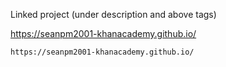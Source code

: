 Linked project (under description and above tags)

https://seanpm2001-khanacademy.github.io/

```
https://seanpm2001-khanacademy.github.io/
```
